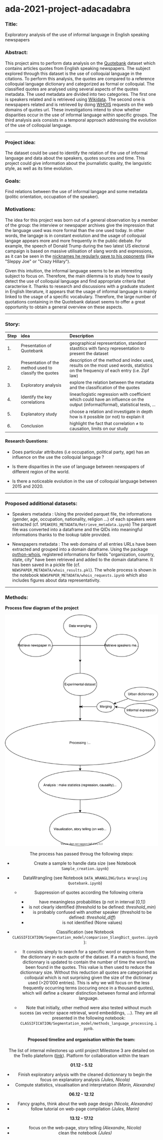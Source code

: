 # ada-2021-project-adacadabra

### Title:
    
Exploratory analysis of the use of informal language in English speaking newspapers
    
### Abstract:
This project aims to perform data analysis on the [Quotebank](https://zenodo.org/record/4277311#.YY5tUy3pN-U) dataset which contains articles quotes from English speaking newspapers. The subject explored through this dataset is the use of colloquial language in the citations. To perform this analysis, the quotes are compared to a reference colloquial language dictionary and categorized as formal or colloquial. The classified quotes are analysed using several aspects of the quotes metadata. The used metadata are divided into two categories. The first one is speakers related and is retrieved using [Wikidata](https://www.wikidata.org/wiki/Wikidata:Main_Page). The second one is newspapers related and is retrieved by doing [WHOIS](https://en.wikipedia.org/wiki/WHOIS) requests on the web domains of quotes url. These investigations intend to show whether disparities occur in the use of informal language within specific groups. The third  analysis axis consists in a temporal approach addressing the evolution of the use of colloquial language.

<hr> 

### Project idea: 
The dataset could be used to identify the relation of the use of informal language and data about the speakers, quotes sources and time. This project could give information about the journalistic quality, the languistic style, as well as its time evolution.

### Goals:
Find relations between the use of informal langage and some metadata (politic orientation, occupation of the speaker).
    
### Motivations:
The idea for this project was born out of a general observation by a member of the group: the interview or newspaper archives give the impression that the language used was more formal than the one used today. In other words, the langage is in constant evolution and the usage of colloquial langage appears more and more frequently in the public debate. For example, the speech of Donald Trump during the two latest US electoral campaign is based on massive utilisation of slang words and expressions, as it can be seen in the [nicknames he regularly gave to his opponents](https://en.wikipedia.org/wiki/List_of_nicknames_used_by_Donald_Trump) (like "Sleppy Joe" or "Crazy Hillary").

Given this intuition, the informal language seems to be an interesting subject to focus on. Therefore, the main dilemma is to study how to easily detect the use of colloquial language and find appropriate criteria that caracterise it. Thanks to research and discussions with a graduate student in English literature, it appears that the usage of informal language is mainly linked to the usage of a specific vocabulary. Therefore, the large number of quotations containing in the Quotebank dataset seems to offer a great opportunity to obtain a general overview on these aspects.

<hr>
        
### Story: 

| Step | idea | Description  |
|:---------|:-----------|:-----------|
|1. | Presentation of Quotebank | geographical representation, standard stastitics with fancy representation to present the dataset |
|2. | Presentation of the method used to classify the quotes | description of the method and index used, results on the most used words, statistics on the frequency of each entry (i.e. Zipf law) |
|3. | Exploratory analysis |explore the relation between the metadata and the classification of the quotes |
|4. | Identify the key correlations | linear/logistic regression with coefficient which could have an influence on the output (informal/formal), statistical tests, ... | 
|5. | Explanatory study | choose a relation and investigate in depth how is it possible (or not) to explain it |
|6. | Conclusion | highlight the fact that correlation ≠ to causation, limits on our study |
    
#### Research Questions:

 - Does particular attributes (i.e occupation, political party, age) has an influence on the use the colloquial language ?

 - Is there disparities in the use of language between newspapers of different region of the world.
 
 - Is there a noticeable evolution in the use of colloquial language between 2015 and 2020.
 
<hr>
    
### Proposed additional datasets:
- Speakers metadata : Using the provided parquet file, the informations (gender, age, occupation, nationality, religion ...) of each speakers were extracted (cf. `SPEAKERS_METADATA/Retrieve_metadata.ipynb`) The parquet file was converted into a dataframe and the QIDs into meaningful informations thanks to the lookup table provided.

- Newspapers metadata : The web domains of all entries URLs have been extracted and grouped into a domain dataframe. Using the package [python-whois](https://pypi.org/project/python-whois/), registered informations for fields "organization, country, state, city" have been retrieved and added to the domain dataframe. It has been saved in a pickle file (cf. `NEWSPAPER_METADATA/whois_results.pkl`). The whole process is shown in the notebook `NEWSPAPER_METADATA/whois_requests.ipynb` which also includes figures about data representativity.
<hr>
    
### Methods:
**Process flow diagram of the project**

<center><img src="./test_diagram.drawio.svg"><center>

The process has passed throug the following steps:

- Create a sample to handle data size (see Notebook `Sample_creation.ipynb`)

- DataWrangling (see Notebook `DATA_WRANGLING/Data Wrangling Quotebank.ipynb`)

    - Suppression of quotes according the following criteria
      
      - have meaningless probabilities (p not in interval [0,1])
      - is not clearly identified (threshold to be defined: *threshold_min*)
      - is probably confused with another speaker (threshold to be defined: *threshold_diff*)
      - is not identified (None values)

- Classification (see Notebook `CLASSIFICATION/Segmentation_model/comparison_SlangDict_quotes.ipynb`): 
  - It consists simply to search for a specific word or expression from the dictionnary in each quote of the dataset. If a match is found, the dictionnary is updated to contain the number of time the word has been found in the quotes. This value is then used to reduce the dictionnary size. Without this reduction all quotes are categorised as colloquial which is not surprising given the size of the dictionary used (>20'000 entries). This is why we will focus on the less frequently occurring terms (occuring once in a thousand quotes), which will define a clearer distinction between formal and informal language.

  - Note that initially, other method were also tested without much sucess (as vector space retrieval, word embeddings, ...). They are all presented in the following notebook: `CLASSIFICATION/Segmentation_model/methods_language_processing.ipynb`. 
    
#### Proposed timeline and organisation within the team:

The list of internal milestones up until project Milestone 3 are detailed on the Trello plateform ([link](https://trello.com/invite/b/sVkiju6l/95ca74a3fa2c4efd30a7d1e7ce646f25/milestone-2)).
Platform for collaboration within the team

**01.12 - 5.12**

- Finish exploratory anlysis with the cleaned dictionnary to begin the focus on explanatory analysis *(Jules, Nicola)*
- Compute statistics, visualisation and interpretation *(Marin, Alexandre)*
    
**06.12 - 12.12**
- Fancy graphs, think about the web page design *(Nicola, Alexandre)* 
- follow tutorial on web-page compilation *(Jules, Marin)*

**13.12 - 17.12**
- focus on the web-page, story telling *(Alexandre, Nicola)*
- clean the notebook *(Jules)*
    
